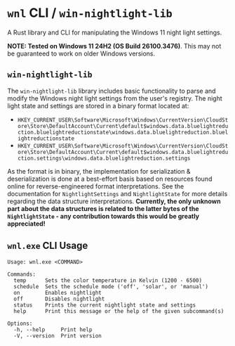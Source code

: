 # `wnl` CLI / `win-nightlight-lib`

A Rust library and CLI for manipulating the Windows 11 night light settings.

**NOTE: Tested on Windows 11 24H2 (OS Build 26100.3476)**. This may not be guaranteed
to work on older Windows versions.

## `win-nightlight-lib`

The `win-nightlight-lib` library includes basic functionality to parse and modify the
Windows night light settings from the user's registry. The night light state and
settings are stored in a binary format located at:

- `HKEY_CURRENT_USER\Software\Microsoft\Windows\CurrentVersion\CloudStore\Store\DefaultAccount\Current\default$windows.data.bluelightreduction.bluelightreductionstate\windows.data.bluelightreduction.bluelightreductionstate`
- `HKEY_CURRENT_USER\Software\Microsoft\Windows\CurrentVersion\CloudStore\Store\DefaultAccount\Current\default$windows.data.bluelightreduction.settings\windows.data.bluelightreduction.settings`

As the format is in binary, the implementation for serialization & deserialization is
done at a best-effort basis based on resources found online for reverse-engineered
format interpretations. See the documentation for `NightlightSettings` and
`NightlightState` for more details regarding the data structure interpretations.
**Currently, the only unknown part about the data structures is related to the latter
bytes of the `NightlightState` - any contribution towards this would be greatly
appreciated!**

## `wnl.exe` CLI Usage

```shell
Usage: wnl.exe <COMMAND>

Commands:
  temp      Sets the color temperature in Kelvin (1200 - 6500)
  schedule  Sets the schedule mode ('off', 'solar', or 'manual')
  on        Enables nightlight
  off       Disables nightlight
  status    Prints the current nightlight state and settings
  help      Print this message or the help of the given subcommand(s)

Options:
  -h, --help     Print help
  -V, --version  Print version
```
